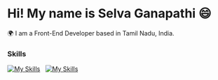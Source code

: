 # Hi! My name is Selva Ganapathi :smile:  
🌍  I am a Front-End Developer based in Tamil Nadu, India.
### Skills

[![My Skills](https://skillicons.dev/icons?i=html,css)](https://skillicons.dev)
&nbsp;
[![My Skills](https://skillicons.dev/icons?i=js)](https://skillicons.dev)
<!--
**selva1011/selva1011** is a ✨ _special_ ✨ repository because its `README.md` (this file) appears on your GitHub profile.

Here are some ideas to get you started:

- 🔭 I’m currently working on ...
- 🌱 I’m currently learning ...
- 👯 I’m looking to collaborate on ...
- 🤔 I’m looking for help with ...
- 💬 Ask me about ...
- 📫 How to reach me: ...
- 😄 Pronouns: ...
- ⚡ Fun fact: ...
-->
